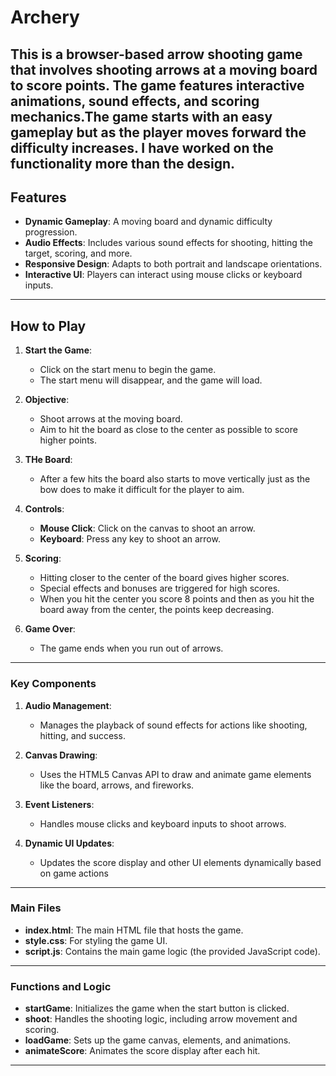 # Archery

This is a browser-based arrow shooting game that involves shooting arrows at a moving board to score points. The game features interactive animations, sound effects, and scoring mechanics.The game starts with an easy gameplay but as the player moves forward the difficulty increases. I have worked on the functionality more than the design.
---
## Features

- **Dynamic Gameplay**: A moving board and dynamic difficulty progression.
- **Audio Effects**: Includes various sound effects for shooting, hitting the target, scoring, and more.
- **Responsive Design**: Adapts to both portrait and landscape orientations.
- **Interactive UI**: Players can interact using mouse clicks or keyboard inputs.
---
## How to Play

1. **Start the Game**:
   - Click on the start menu to begin the game.
   - The start menu will disappear, and the game will load.

2. **Objective**:
   - Shoot arrows at the moving board.
   - Aim to hit the board as close to the center as possible to score higher points.

3. **THe Board**:
   - After a few hits the board also starts to move vertically just as the bow does to make it difficult for the player to aim.

4. **Controls**:
   - **Mouse Click**: Click on the canvas to shoot an arrow.
   - **Keyboard**: Press any key to shoot an arrow.

5. **Scoring**:
   - Hitting closer to the center of the board gives higher scores.
   - Special effects and bonuses are triggered for high scores.
   - When you hit the center you score 8 points and then as you hit the board away from the center, the points keep decreasing.

6. **Game Over**:
   - The game ends when you run out of arrows.
---
### Key Components

1. **Audio Management**:
   - Manages the playback of sound effects for actions like shooting, hitting, and success.

2. **Canvas Drawing**:
   - Uses the HTML5 Canvas API to draw and animate game elements like the board, arrows, and fireworks.

3. **Event Listeners**:
   - Handles mouse clicks and keyboard inputs to shoot arrows.

4. **Dynamic UI Updates**:
   - Updates the score display and other UI elements dynamically based on game actions
---
### Main Files

- **index.html**: The main HTML file that hosts the game.
- **style.css**: For styling the game UI.
- **script.js**: Contains the main game logic (the provided JavaScript code).
---
### Functions and Logic

- **startGame**: Initializes the game when the start button is clicked.
- **shoot**: Handles the shooting logic, including arrow movement and scoring.
- **loadGame**: Sets up the game canvas, elements, and animations.
- **animateScore**: Animates the score display after each hit.
---
